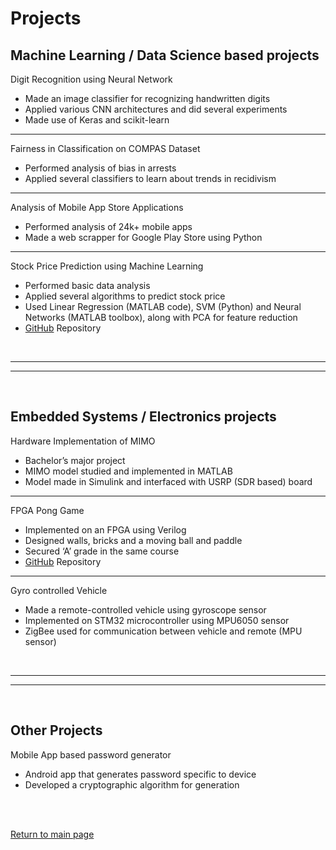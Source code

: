 # Projects

## Machine Learning / Data Science based projects

Digit Recognition using Neural Network
* Made an image classifier for recognizing handwritten digits
* Applied various CNN architectures and did several experiments
* Made use of Keras and scikit-learn

---

Fairness in Classification on COMPAS Dataset
* Performed analysis of bias in arrests
* Applied several classifiers to learn about trends in recidivism

---

Analysis of Mobile App Store Applications
* Performed analysis of 24k+ mobile apps
* Made a web scrapper for Google Play Store using Python

---

Stock Price Prediction using Machine Learning

* Performed basic data analysis
* Applied several algorithms to predict stock price
* Used Linear Regression (MATLAB code), SVM (Python) and Neural Networks (MATLAB toolbox), along with PCA for feature reduction
* [GitHub](https://github.com/archity/AML-Project) Repository

<br>

---
---

<br>

## Embedded Systems / Electronics projects

Hardware Implementation of MIMO
* Bachelor’s major project
* MIMO model studied and implemented in MATLAB
* Model made in Simulink and interfaced with USRP (SDR based) board

---

FPGA Pong Game
* Implemented on an FPGA using Verilog
* Designed walls, bricks and a moving ball and paddle
* Secured ‘A’ grade in the same course
* [GitHub](https://github.com/archity/Breakout-Game-Verilog) Repository

---

Gyro controlled Vehicle
* Made a remote-controlled vehicle using gyroscope sensor
* Implemented on STM32 microcontroller using MPU6050 sensor
* ZigBee used for communication between vehicle and remote (MPU sensor)

<br>

---
---

<br>

## Other Projects

Mobile App based password generator
* Android app that generates password specific to device
* Developed a cryptographic algorithm for generation

<br><br>

[Return to main page](./README.md)